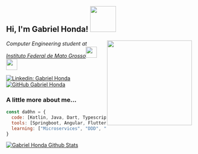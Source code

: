 <h2> Hi, I'm Gabriel Honda! <img src="https://media.giphy.com/media/Y0V3Gbcb6ZOUTmVeNL/giphy.gif" width="70"> </h2>
<img align='right' src="https://media.giphy.com/media/LmNwrBhejkK9EFP504/source.gif" width="230">
<p><em>Computer Engineering student at <a href="http://ifmt.edu.br/"> Instituto Federal de Mato Grosso</a><img src="https://media.giphy.com/media/fYSnHlufseco8Fh93Z/giphy.gif" width="30"><img src="https://media.giphy.com/media/WUlplcMpOCEmTGBtBW/giphy.gif" width="30"> 
</em></p>

[![Linkedin: Gabriel Honda](https://img.shields.io/badge/-Gabriel%20Honda-blue?style=flat-square&logo=Linkedin&logoColor=white&link=https://www.linkedin.com/in/gabriel-honda/)](https://www.linkedin.com/in/gabriel-honda/)
[![GitHub Gabriel Honda](https://img.shields.io/github/followers/DA0HN?label=follow&style=social)](https://github.com/DA0HN)


### A little more about me...  

```javascript
const da0hn = {
  code: [Kotlin, Java, Dart, Typescript, SQL],
  tools: [Springboot, Angular, Flutter, Node],
  learning: ["Microservices", "DDD", "Hexagonal Architecture"],
}
```

<p align="left">
  <a href="https://github.com/DA0HN"><img src="https://github-readme-stats.vercel.app/api?username=DA0HN&hide_border=true&show_icons=true" alt="Gabriel Honda Github Stats"></a>
</p>

